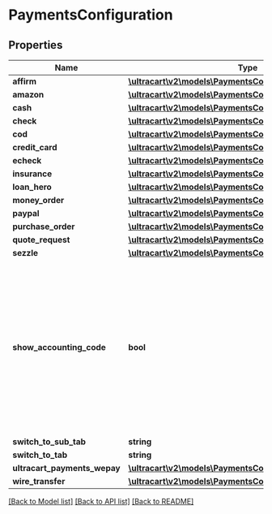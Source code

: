# PaymentsConfiguration

## Properties
Name | Type | Description | Notes
------------ | ------------- | ------------- | -------------
**affirm** | [**\ultracart\v2\models\PaymentsConfigurationAffirm**](PaymentsConfigurationAffirm.md) |  | [optional] 
**amazon** | [**\ultracart\v2\models\PaymentsConfigurationAmazon**](PaymentsConfigurationAmazon.md) |  | [optional] 
**cash** | [**\ultracart\v2\models\PaymentsConfigurationCash**](PaymentsConfigurationCash.md) |  | [optional] 
**check** | [**\ultracart\v2\models\PaymentsConfigurationCheck**](PaymentsConfigurationCheck.md) |  | [optional] 
**cod** | [**\ultracart\v2\models\PaymentsConfigurationCOD**](PaymentsConfigurationCOD.md) |  | [optional] 
**credit_card** | [**\ultracart\v2\models\PaymentsConfigurationCreditCard**](PaymentsConfigurationCreditCard.md) |  | [optional] 
**echeck** | [**\ultracart\v2\models\PaymentsConfigurationEcheck**](PaymentsConfigurationEcheck.md) |  | [optional] 
**insurance** | [**\ultracart\v2\models\PaymentsConfigurationInsurance**](PaymentsConfigurationInsurance.md) |  | [optional] 
**loan_hero** | [**\ultracart\v2\models\PaymentsConfigurationLoanHero**](PaymentsConfigurationLoanHero.md) |  | [optional] 
**money_order** | [**\ultracart\v2\models\PaymentsConfigurationMoneyOrder**](PaymentsConfigurationMoneyOrder.md) |  | [optional] 
**paypal** | [**\ultracart\v2\models\PaymentsConfigurationPayPal**](PaymentsConfigurationPayPal.md) |  | [optional] 
**purchase_order** | [**\ultracart\v2\models\PaymentsConfigurationPurchaseOrder**](PaymentsConfigurationPurchaseOrder.md) |  | [optional] 
**quote_request** | [**\ultracart\v2\models\PaymentsConfigurationQuoteRequest**](PaymentsConfigurationQuoteRequest.md) |  | [optional] 
**sezzle** | [**\ultracart\v2\models\PaymentsConfigurationSezzle**](PaymentsConfigurationSezzle.md) |  | [optional] 
**show_accounting_code** | **bool** | Internal flag used to determine if accounting codes should be shown on the screen or not.  This flag is true if the merchant has a Quickbooks integration configured. | [optional] 
**switch_to_sub_tab** | **string** |  | [optional] 
**switch_to_tab** | **string** |  | [optional] 
**ultracart_payments_wepay** | [**\ultracart\v2\models\PaymentsConfigurationWePay**](PaymentsConfigurationWePay.md) |  | [optional] 
**wire_transfer** | [**\ultracart\v2\models\PaymentsConfigurationWireTransfer**](PaymentsConfigurationWireTransfer.md) |  | [optional] 

[[Back to Model list]](../README.md#documentation-for-models) [[Back to API list]](../README.md#documentation-for-api-endpoints) [[Back to README]](../README.md)


